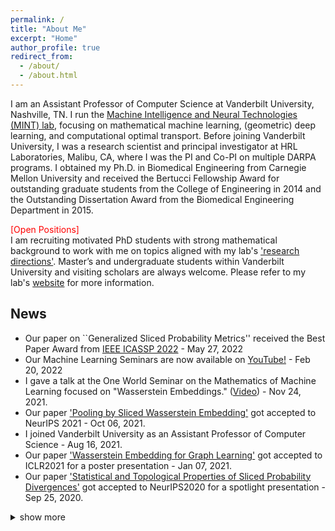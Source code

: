 ```yaml
---
permalink: /
title: "About Me"
excerpt: "Home"
author_profile: true
redirect_from:
  - /about/
  - /about.html
---
```


I am an Assistant Professor of Computer Science at Vanderbilt University, Nashville, TN. I run the [Machine Intelligence and Neural Technologies (MINT) lab](http://lab.vanderbilt.edu/mint-lab), focusing on mathematical machine learning, (geometric) deep learning, and computational optimal transport. Before joining Vanderbilt University, I was a research scientist and principal investigator at HRL Laboratories, Malibu, CA, where I was the PI and Co-PI on multiple DARPA programs. I obtained my Ph.D. in Biomedical Engineering from Carnegie Mellon University and received the Bertucci Fellowship Award for outstanding graduate students from the College of Engineering in 2014 and the Outstanding Dissertation Award from the Biomedical Engineering Department in 2015.<br>

<span style="color:red">[Open Positions]</span><br>
I am recruiting motivated PhD students with strong mathematical background to work with me on topics aligned with my lab's ['research directions'](http://mint-vu.github.io/about/). Master’s and undergraduate students within Vanderbilt University and visiting scholars are always welcome. Please refer to my lab's [website](http://mint-vu.github.io/resources/) for more information.


## News
- Our paper on ``Generalized Sliced Probability Metrics'' received the Best Paper Award from [IEEE ICASSP 2022](https://2022.ieeeicassp.org/view_paper.php?PaperNum=3608) - May 27, 2022
- Our Machine Learning Seminars are now available on [YouTube!](https://www.youtube.com/watch?v=bJu17UlYhc4&list=PLExMLJgvoXpizhYU-phqbTFiRNNkICJ_L&index=1) - Feb 20, 2022
- I gave a talk at the One World Seminar on the Mathematics of Machine Learning focused on "Wasserstein Embeddings." ([Video](https://www.youtube.com/watch?v=xs9uibPODGk)) - Nov 24, 2021.
- Our paper ['Pooling by Sliced Wasserstein Embedding'](https://neurips.cc/Conferences/2021/ScheduleMultitrack?event=25946) got accepted to NeurIPS 2021 - Oct 06, 2021.
- I joined Vanderbilt University as an Assistant Professor of Computer Science - Aug 16, 2021.
- Our paper ['Wasserstein Embedding for Graph Learning'](https://openreview.net/forum?id=AAes_3W-2z) got accepted to ICLR2021 for a poster presentation - Jan 07, 2021.
- Our paper ['Statistical and Topological Properties of Sliced Probability Divergences'](https://neurips.cc/virtual/2020/public/poster_eefc9e10ebdc4a2333b42b2dbb8f27b6.html) got accepted to NeurIPS2020 for a spotlight presentation - Sep 25, 2020.

<details>
<summary>show more</summary>
- I gave an ECE Seminar talk on ['Sliced Probability Metrics for Next Generation Machine Learning'](https://engineering.virginia.edu/events/ece-department-seminar-5) at University of Virginia - Sep 11, 2020.
- I became a senior member of IEEE - Aug 17, 2020.
- Our paper ['Universal Litmus Patterns: Revealing Backdoor Attacks in CNNs'](https://openaccess.thecvf.com/content_CVPR_2020/html/Kolouri_Universal_Litmus_Patterns_Revealing_Backdoor_Attacks_in_CNNs_CVPR_2020_paper.html) got accepted to CVPR2020 for an oral presentation - March 03, 2020.
- Our papers ['Sliced Cramer Synaptic Consolidation for Preserving Deeply Learned Representations'](https://openreview.net/forum?id=BJge3TNKwH) (Spotlight) and ['GAT: Generative Adversarial Training for Adversarial Example Detection and Classification'](https://openreview.net/forum?id=SJeQEp4YDH) (Poster) got accepted to ICLR 2020 -  Dec 20, 2019.
- Our paper ['Generalized Sliced Wasserstein Distances'](https://arxiv.org/pdf/1902.00434.pdf) got accepted to NeurIPS'19, Vancouver, Canada - September 4, 2019.
- We presented our paper ['Explainability Methods for Graph Convolutional Neural Networks'](http://openaccess.thecvf.com/content_CVPR_2019/papers/Pope_Explainability_Methods_for_Graph_Convolutional_Neural_Networks_CVPR_2019_paper.pdf) in CVPR'19 (Oral presentation), Long Beach, CA, USA - June 20, 2019.

- We presented our paper ['SAR Image Classification Using Few-Shot Cross-Domain Transfer Learning'](http://openaccess.thecvf.com/content_CVPRW_2019/papers/PBVS/Rostami_SAR_Image_Classification_Using_Few-Shot_Cross-Domain_Transfer_Learning_CVPRW_2019_paper.pdf) in CVPRW'19 (Oral presentation), Long Beach, CA, USA - June 16 2019.
- Our paper on ['Deep Transfer Learning for Few-Shot SAR Image Classification'](https://www.preprints.org/manuscript/201905.0030/v1) got accepted to the IEEE Journal of Remote Sensing.
- We presented our ['Sliced-Wasserstein Auto-Encoder'](https://openreview.net/pdf?id=H1xaJn05FQ) paper in ICLR'19, New Orleans, LA, USA - May 9, 2019.
- I gave a talk on 'Optimal Transport in Biomedical Imaging' in the British Applied Mathematics Colloquium 2019 (BAMC'19), at Unviersity of Bath, UK - April 25, 2019. ([slides](https://github.com/skolouri/BAMC2019))
- I gave a talk on 'Generalized Sliced-Wasserstein Distances' in the Department of Applied Mathematics  at University of Cambridge, UK - April 23, 2019.
- I gave an ECE Graduate Seminar talk at Carnegie Mellon University on Feb 14, 2019, on the topic of ["Generalized Sliced-Wasserstein Distances and Their Applications in Generative Modeling and Transfer Learning"](https://www.ece.cmu.edu/news-and-events/seminars.html).
- Our paper ["Sliced Wasserstein Auto-Encoders"](https://openreview.net/pdf?id=H1xaJn05FQ) got accepted to ICLR'19 - Dec 21, 2018
- Our paper ["Discovering Molecular Functional Groups Using Graph Convolutional Neural Networks"](https://arxiv.org/pdf/1812.00265.pdf) is now available on arXiv - Dec 6, 2018
- Our proposal titled, ['Super-Turing Evolving Lifelong Learning ARchitecture (STELLAR)'](http://www.hrl.com/news/2018/07/19/stellar-system-will-enable-autonomous-systems-to-learn-for-life), was funded by DARPA. Dr. Hava Siegelmann is the program manager leading the Lifelong Learning Machines (L2M) program at DARPA. The HRL team is led by Dr. Praveen Pilly and I and consists of academic members from six world-renowned universities - July 2018
- We are presenting our paper ["Multi-Agent Distributed Lifelong Learning for Collective Knowledge Acquisition"](http://ifaamas.org/Proceedings/aamas2018/pdfs/p712.pdf) at AAMAS2018 - July 2018
- We are presenting two papers at CVPR2018 [paper 1](http://openaccess.thecvf.com/content_cvpr_2018/papers/Murez_Image_to_Image_CVPR_2018_paper.pdf) [paper 2](http://openaccess.thecvf.com/content_cvpr_2018/CameraReady/3352.pdf) - June 2018
- I received my second IR&D Research Award at HRL Laboratories for our Deep Sense Learning (DSL) project - June 2018
- Our tutorial on ["Optimal Transport in Biomedical Imaging"](https://biomedicalimaging.org/2018/tutorials/) at the IEEE International Symposium on Biomedical Imaging (ISBI) was an absolute success.
- We are presenting our paper ["Joint Dictionaries for Zero-Shot Learning"](https://aaai.org/ocs/index.php/AAAI/AAAI18/paper/view/16404/16723) at AAAI'18 - February 2018
</details>
